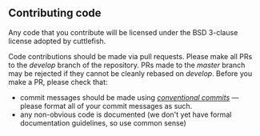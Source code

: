 ## Contributing code

Any code that you contribute will be licensed under the BSD 3-clause license adopted by cuttlefish.

Code contributions should be made via pull requests.  Please make all PRs to the _develop_ branch 
of the repository.  PRs made to the _master_ branch may be rejected if they cannot be cleanly rebased 
on _develop_.  Before you make a PR, please check that:

 * commit messages should be made using [*conventional commits*](https://www.conventionalcommits.org/en/v1.0.0/) — please format all of your commit messages as such.
 * any non-obvious code is documented (we don't yet have formal documentation guidelines, so use common sense)
